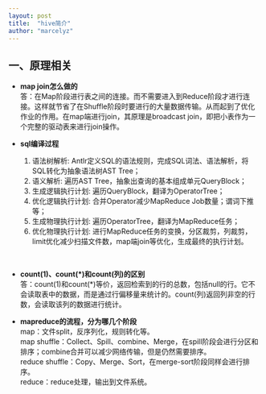 ```yaml
---
layout: post
title:  "hive简介"
author: "marcelyz"
---
```


## 一、原理相关
- **map join怎么做的**  
答：在Map阶段进行表之间的连接。而不需要进入到Reduce阶段才进行连接。这样就节省了在Shuffle阶段时要进行的大量数据传输。从而起到了优化作业的作用。在map端进行join，其原理是broadcast join，即把小表作为一个完整的驱动表来进行join操作。

- **sql编译过程**  
    1. 语法树解析: Antlr定义SQL的语法规则，完成SQL词法、语法解析，将SQL转化为抽象语法树AST Tree；
    2. 语义解析: 遍历AST Tree，抽象出查询的基本组成单元QueryBlock；
    3. 生成逻辑执行计划: 遍历QueryBlock，翻译为OperatorTree；
    4. 优化逻辑执行计划: 合并Operator减少MapReduce Job数量；谓词下推等；
    5. 生成物理执行计划: 遍历OperatorTree，翻译为MapReduce任务；
    6. 优化物理执行计划: 进行MapReduce任务的变换，分区裁剪，列裁剪，limit优化减少扫描文件数，map端join等优化，生成最终的执行计划。  
<br>

- **count(1)、count(\*)和count(列)的区别**  
答：count(1)和count(*)等价，返回检索到的行的总数，包括null的行。它不会读取表中的数据，而是通过行偏移量来统计的。count(列)返回列非空的行数，会读取该列的数据进行统计。  

- **mapreduce的流程，分为哪几个阶段**    
map：文件split，反序列化，规则转化等。  
map shuffle：Collect、Spill、combine、Merge，在spill阶段会进行分区和排序；combine合并可以减少网络传输，但是仍然需要排序。  
reduce shuffle：Copy、Merge、Sort，在merge-sort阶段同样会进行排序。  
reduce：reduce处理，输出到文件系统。  